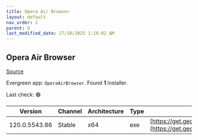 ```yaml
---
title: Opera Air Browser
layout: default
nav_order: 2
parent: O
last_modified_date: 17/10/2025 1:16:02 AM
---
```


## Opera Air Browser

[Source](https://www.opera.com/air/)

Evergreen app: `OperaAirBrowser`. Found **1** installer.

Last check: 🟢

| Version       | Channel | Architecture | Type | URI                                                                                                                                                                                                |
| ------------- | ------- | ------------ | ---- | -------------------------------------------------------------------------------------------------------------------------------------------------------------------------------------------------- |
| 120.0.5543.86 | Stable  | x64          | exe  | [https://get.geo.opera.com/pub/opera_air/120.0.5543.86/win/Opera_Air_120.0.5543.86_Setup_x64.exe](https://get.geo.opera.com/pub/opera_air/120.0.5543.86/win/Opera_Air_120.0.5543.86_Setup_x64.exe) |
